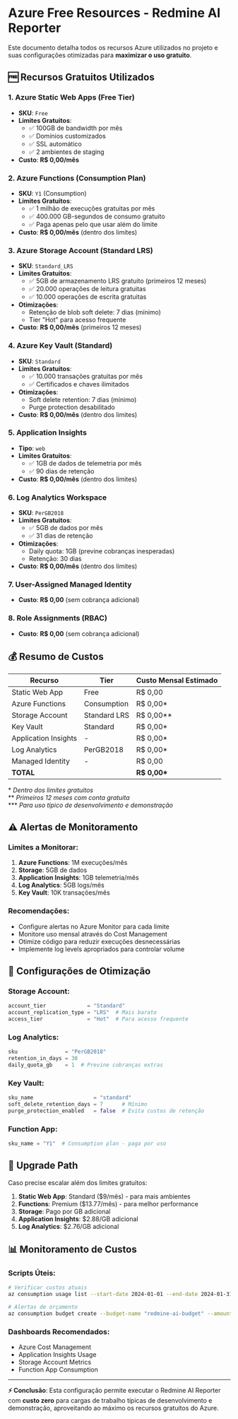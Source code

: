 # Azure Free Resources - Redmine AI Reporter

Este documento detalha todos os recursos Azure utilizados no projeto e suas configurações otimizadas para **maximizar o uso gratuito**.

## 🆓 Recursos Gratuitos Utilizados

### 1. Azure Static Web Apps (Free Tier)

- **SKU**: `Free`
- **Limites Gratuitos**:
  - ✅ 100GB de bandwidth por mês
  - ✅ Domínios customizados
  - ✅ SSL automático
  - ✅ 2 ambientes de staging
- **Custo**: **R$ 0,00/mês**

### 2. Azure Functions (Consumption Plan)

- **SKU**: `Y1` (Consumption)
- **Limites Gratuitos**:
  - ✅ 1 milhão de execuções gratuitas por mês
  - ✅ 400.000 GB-segundos de consumo gratuito
  - ✅ Paga apenas pelo que usar além do limite
- **Custo**: **R$ 0,00/mês** (dentro dos limites)

### 3. Azure Storage Account (Standard LRS)

- **SKU**: `Standard_LRS`
- **Limites Gratuitos**:
  - ✅ 5GB de armazenamento LRS gratuito (primeiros 12 meses)
  - ✅ 20.000 operações de leitura gratuitas
  - ✅ 10.000 operações de escrita gratuitas
- **Otimizações**:
  - Retenção de blob soft delete: 7 dias (mínimo)
  - Tier "Hot" para acesso frequente
- **Custo**: **R$ 0,00/mês** (primeiros 12 meses)

### 4. Azure Key Vault (Standard)

- **SKU**: `Standard`
- **Limites Gratuitos**:
  - ✅ 10.000 transações gratuitas por mês
  - ✅ Certificados e chaves ilimitados
- **Otimizações**:
  - Soft delete retention: 7 dias (mínimo)
  - Purge protection desabilitado
- **Custo**: **R$ 0,00/mês** (dentro dos limites)

### 5. Application Insights

- **Tipo**: `web`
- **Limites Gratuitos**:
  - ✅ 1GB de dados de telemetria por mês
  - ✅ 90 dias de retenção
- **Custo**: **R$ 0,00/mês** (dentro dos limites)

### 6. Log Analytics Workspace

- **SKU**: `PerGB2018`
- **Limites Gratuitos**:
  - ✅ 5GB de dados por mês
  - ✅ 31 dias de retenção
- **Otimizações**:
  - Daily quota: 1GB (previne cobranças inesperadas)
  - Retenção: 30 dias
- **Custo**: **R$ 0,00/mês** (dentro dos limites)

### 7. User-Assigned Managed Identity

- **Custo**: **R$ 0,00** (sem cobrança adicional)

### 8. Role Assignments (RBAC)

- **Custo**: **R$ 0,00** (sem cobrança adicional)

## 💰 Resumo de Custos

| Recurso              | Tier         | Custo Mensal Estimado |
| -------------------- | ------------ | --------------------- |
| Static Web App       | Free         | R$ 0,00               |
| Azure Functions      | Consumption  | R$ 0,00\*             |
| Storage Account      | Standard LRS | R$ 0,00\*\*           |
| Key Vault            | Standard     | R$ 0,00\*             |
| Application Insights | -            | R$ 0,00\*             |
| Log Analytics        | PerGB2018    | R$ 0,00\*             |
| Managed Identity     | -            | R$ 0,00               |
| **TOTAL**            |              | **R$ 0,00\***         |

\* _Dentro dos limites gratuitos_  
\*\* _Primeiros 12 meses com conta gratuita_  
\*\*\* _Para uso típico de desenvolvimento e demonstração_

## ⚠️ Alertas de Monitoramento

### Limites a Monitorar:

1. **Azure Functions**: 1M execuções/mês
2. **Storage**: 5GB de dados
3. **Application Insights**: 1GB telemetria/mês
4. **Log Analytics**: 5GB logs/mês
5. **Key Vault**: 10K transações/mês

### Recomendações:

- Configure alertas no Azure Monitor para cada limite
- Monitore uso mensal através do Cost Management
- Otimize código para reduzir execuções desnecessárias
- Implemente log levels apropriados para controlar volume

## 🔧 Configurações de Otimização

### Storage Account:

```terraform
account_tier             = "Standard"
account_replication_type = "LRS"  # Mais barato
access_tier              = "Hot"  # Para acesso frequente
```

### Log Analytics:

```terraform
sku               = "PerGB2018"
retention_in_days = 30
daily_quota_gb    = 1  # Previne cobranças extras
```

### Key Vault:

```terraform
sku_name                   = "standard"
soft_delete_retention_days = 7      # Mínimo
purge_protection_enabled   = false  # Evita custos de retenção
```

### Function App:

```terraform
sku_name = "Y1"  # Consumption plan - paga por uso
```

## 🚀 Upgrade Path

Caso precise escalar além dos limites gratuitos:

1. **Static Web App**: Standard ($9/mês) - para mais ambientes
2. **Functions**: Premium ($13.77/mês) - para melhor performance
3. **Storage**: Pago por GB adicional
4. **Application Insights**: $2.88/GB adicional
5. **Log Analytics**: $2.76/GB adicional

## 📊 Monitoramento de Custos

### Scripts Úteis:

```bash
# Verificar custos atuais
az consumption usage list --start-date 2024-01-01 --end-date 2024-01-31

# Alertas de orçamento
az consumption budget create --budget-name "redmine-ai-budget" --amount 10 --category Cost
```

### Dashboards Recomendados:

- Azure Cost Management
- Application Insights Usage
- Storage Account Metrics
- Function App Consumption

---

**⚡ Conclusão**: Esta configuração permite executar o Redmine AI Reporter com **custo zero** para cargas de trabalho típicas de desenvolvimento e demonstração, aproveitando ao máximo os recursos gratuitos do Azure.
